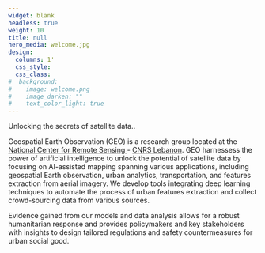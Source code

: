 ```yaml
---
widget: blank
headless: true
weight: 10
title: null
hero_media: welcome.jpg
design:
  columns: 1'
  css_style:
  css_class:
#  background:
#    image: welcome.png
#    image_darken: ""
#    text_color_light: true
---
```

<!--StartFragment-->Unlocking the secrets of satellite data..<!--EndFragment-->

<br>

Geospatial Earth Observation (GEO) is a research group located at the <a href="http://rsensing.cnrs.edu.lb" target="_blank">National Center for Remote Sensing </a> - <a href="http://www.cnrs.edu.lb" target="_blank">CNRS Lebanon</a>. GEO harnessess the power of artificial intelligence to unlock the potential of satellite data by focusing on AI-assisted mapping spanning various applications, including geospatial Earth observation, urban analytics, transportation, and features extraction from aerial imagery. We develop tools integrating deep learning techniques to automate the process of urban features extraction and collect crowd-sourcing data from various sources. 

Evidence gained from our models and data analysis allows for a robust humanitarian response and provides policymakers and key stakeholders with insights to design tailored regulations and safety countermeasures for urban social good.